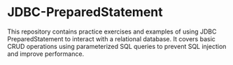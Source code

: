 # JDBC-PreparedStatement
This repository contains practice exercises and examples of using JDBC PreparedStatement to interact with a relational database. It covers basic CRUD operations using parameterized SQL queries to prevent SQL injection and improve performance.
